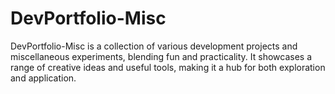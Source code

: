 # DevPortfolio-Misc
DevPortfolio-Misc is a collection of various development projects and miscellaneous experiments, blending fun and practicality. It showcases a range of creative ideas and useful tools, making it a hub for both exploration and application.
